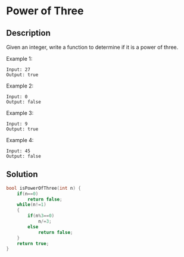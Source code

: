 # Power of Three
## Description
Given an integer, write a function to determine if it is a power of three.

Example 1:
```
Input: 27
Output: true
```
Example 2:
```
Input: 0
Output: false
```
Example 3:
```
Input: 9
Output: true
```
Example 4:
```
Input: 45
Output: false
```
## Solution
```c
bool isPowerOfThree(int n) {
    if(n==0)
        return false;
    while(n!=1)
    {
        if(n%3==0)
            n/=3;
        else
            return false;
    }
    return true;
}
```
